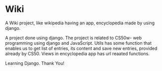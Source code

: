 # Wiki
A Wiki project, like wikipedia having an app, encyclopedia made by using django.

A project done using django. The project is related to CS50w- web programming using django and JavaScript.
Utils has some function that enables us to get list of entries, its content and save new entries, provided already by CS50.
Views in encyclopedia app has url reaated functions.

Learning Django.
Thank You!

